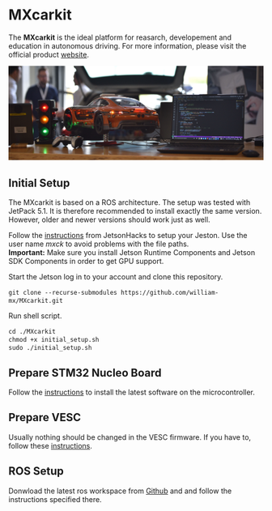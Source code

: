 # MXcarkit

The **MXcarkit** is the ideal platform for reasarch, developement and education in autonomous driving. For more information, please visit the official product [website](https://mdynamix.de/en/mx-carkit-model-car/mxcarkit-speceifications/).

<img src="images/mxcarkit_setup.jpeg" title="MXcarkit" width="1000">

</br>

## Initial Setup
The MXcarkit is based on a ROS architecture. The setup was tested with JetPack 5.1. It is therefore recommended to install exactly the same version. However, older and newer versions should work just as well.

Follow the [instructions](https://youtu.be/Ucg5Zqm9ZMk?si=HPf8XXP5IeT5pmAy) from JetsonHacks to setup your Jeston. Use the user name *mxck* to avoid problems with the file paths. </br>
**Important:** Make sure you install Jetson Runtime Components and Jetson SDK Components in order to get GPU support.

Start the Jetson log in to your account and clone this repository.
```
git clone --recurse-submodules https://github.com/william-mx/MXcarkit.git
```

Run shell script.
```
cd ./MXcarkit
chmod +x initial_setup.sh
sudo ./initial_setup.sh
```

## Prepare STM32 Nucleo Board
Follow the [instructions](https://github.com/william-mx/MXcarkit/tree/main/stm_nucleo) to install the latest software on the microcontroller.

## Prepare VESC
Usually nothing should be changed in the VESC firmware. If you have to, follow these [instructions](https://github.com/william-mx/MXcarkit/tree/main/vesc).

## ROS Setup
Donwload the latest ros workspace from [Github](https://github.com/william-mx/mxck_ws) and and follow the instructions specified there.
